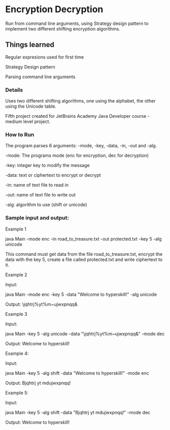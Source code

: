 # Encryption Decryption

Run from command line arguments, using Strategy design pattern to implement two different shifting encryption algorithms.

## Things learned

Regular expresions used for first time

Strategy Design pattern 

Parsing command line arguments

### Details

Uses two different shifting algorithms, one using the alphabet, the other using the Unicode table.

Fifth project created for JetBrains Academy Java Developer course - medium level project.

### How to Run

The program parses 6 arguments: -mode, -key, -data, -in, -out and -alg.
  
-mode: The programs mode (enc for encryption, dec for decryption)

-key: integer key to modify the message

-data: text or ciphertext to encrypt or decrypt

-in: name of text file to read in

-out: name of text file to write out

-alg: algorithm to use (shift or unicode)

### Sample input and output:

Example 1

java Main -mode enc -in road_to_treasure.txt -out protected.txt -key 5 -alg unicode

This command must get data from the file road_to_treasure.txt, encrypt the data with the key 5, create a file called protected.txt and write ciphertext to it.


Example 2

Input:

java Main -mode enc -key 5 -data "Welcome to hyperskill!" -alg unicode

Output: \jqhtrj%yt%m~ujwxpnqq&


Example 3

Input:

java Main -key 5 -alg unicode -data "\jqhtrj%yt%m~ujwxpnqq&" -mode dec

Output: Welcome to hyperskill!


Example 4:

Input:

java Main -key 5 -alg shift -data "Welcome to hyperskill!" -mode enc

Output: Bjqhtrj yt mdujwxpnqq!


Example 5:

Input:

java Main -key 5 -alg shift -data "Bjqhtrj yt mdujwxpnqq!" -mode dec

Output: Welcome to hyperskill!
